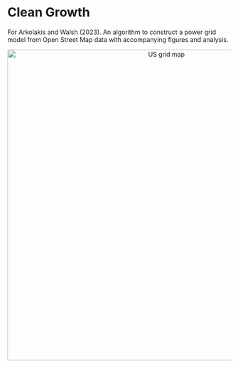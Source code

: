 # Clean Growth
For Arkolakis and Walsh (2023). An algorithm to construct a power grid model from Open Street Map data with accompanying figures and analysis. 

<p align="center">
  <img src="https://user-images.githubusercontent.com/74945619/100048710-77764d80-2de3-11eb-9c6b-8255d914309d.png" 
       alt="US grid map" 
       width="700"/>
</p>


